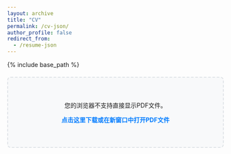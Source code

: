 ```yaml
---
layout: archive
title: "CV"
permalink: /cv-json/
author_profile: false
redirect_from:
  - /resume-json
---
```


{% include base_path %}

<!-- <link rel="stylesheet" href="{{ base_path }}/assets/css/cv-style.css">
<link rel="stylesheet" href="https://cdnjs.cloudflare.com/ajax/libs/font-awesome/5.15.4/css/all.min.css">

<style>
  .archive {
    width: 80%;
    margin: 0 auto;
    float: none;
    padding-right: 0;
  }

  @media (min-width: 80em) {
    .archive {
      width: 70%;
    }
  }
</style>

{% include cv-template.html %}

<div class="cv-download-links">
  <a href="{{ base_path }}/files/resume_zh_CN.pdf" class="btn btn--primary">Download CV as PDF</a>
  <a href="{{ base_path }}" class="btn btn--inverse">View Markdown CV</a>
</div> -->

<style>
  .archive {
    width: 100%;
    margin: 0 auto;
    float: none;
    padding-right: 0;
  }

  @media (min-width: 80em) {
    .archive {
      width: 100%;
    }
  }

  /* PDF显示样式 */
  .pdf-container {
    width: 100%;
    height: 800px;
    border: none;
    margin: 20px 0;
  }

  .pdf-fallback {
    text-align: center;
    padding: 40px;
    background-color: #f8f9fa;
    border: 2px dashed #dee2e6;
    border-radius: 8px;
    margin: 20px 0;
  }

  .pdf-fallback a {
    color: #007bff;
    text-decoration: none;
    font-weight: bold;
  }

  .pdf-fallback a:hover {
    text-decoration: underline;
  }
</style>

<!-- 直接显示PDF文件 -->
<div class="pdf-container">
  <object data="{{ base_path }}/files/resume_zh_CN.pdf" type="application/pdf" class="pdf-container">
    <div class="pdf-fallback">
      <p>您的浏览器不支持直接显示PDF文件。</p>
      <p><a href="{{ base_path }}/files/resume_zh_CN.pdf" target="_blank">点击这里下载或在新窗口中打开PDF文件</a></p>
    </div>
  </object>
</div>
